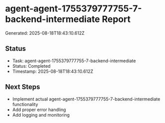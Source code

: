 # agent-agent-1755379777755-7-backend-intermediate Report

Generated: 2025-08-18T18:43:10.612Z

## Status
- Task: agent-agent-1755379777755-7-backend-intermediate
- Status: Completed
- Timestamp: 2025-08-18T18:43:10.612Z

## Next Steps
- Implement actual agent-agent-1755379777755-7-backend-intermediate functionality
- Add proper error handling
- Add logging and monitoring
